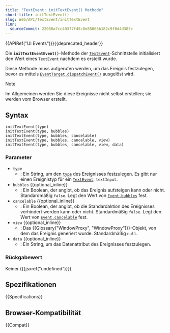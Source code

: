```yaml
---
title: "TextEvent: initTextEvent() Methode"
short-title: initTextEvent()
slug: Web/API/TextEvent/initTextEvent
l10n:
  sourceCommit: 22080a7cc403f7f45c8e85065b182c9f0d4d383c
---
```


{{APIRef("UI Events")}}{{deprecated_header}}

Die **`initTextEventEvent()`**-Methode der [`TextEvent`](/de/docs/Web/API/TextEvent)-Schnittstelle initialisiert den Wert eines `TextEvent` nachdem es erstellt wurde.

Diese Methode muss aufgerufen werden, um das Ereignis festzulegen, bevor es mittels [`EventTarget.dispatchEvent()`](/de/docs/Web/API/EventTarget/dispatchEvent) ausgelöst wird.

> [!NOTE]
> Im Allgemeinen werden Sie diese Ereignisse nicht selbst erstellen; sie werden vom Browser erstellt.

## Syntax

```js-nolint
initTextEvent(type)
initTextEvent(type, bubbles)
initTextEvent(type, bubbles, cancelable)
initTextEvent(type, bubbles, cancelable, view)
initTextEvent(type, bubbles, cancelable, view, data)
```

### Parameter

- `type`
  - : Ein String, um den [`type`](/de/docs/Web/API/Event/type) des Ereignisses festzulegen.
    Es gibt nur einen Ereignistyp für ein [`TextEvent`](/de/docs/Web/API/TextEvent): `textInput`.
- `bubbles` {{optional_inline}}
  - : Ein Boolean, der angibt, ob das Ereignis aufsteigen kann oder nicht. Standardmäßig `false`. Legt den Wert von [`Event.bubbles`](/de/docs/Web/API/Event/bubbles) fest.
- `cancelable` {{optional_inline}}
  - : Ein Boolean, der angibt, ob die Standardaktion des Ereignisses verhindert werden kann oder nicht. Standardmäßig `false`. Legt den Wert von [`Event.cancelable`](/de/docs/Web/API/Event/cancelable) fest.
- `view` {{optional_inline}}
  - : Das {{Glossary("WindowProxy", "WindowProxy")}}-Objekt, von dem das Ereignis generiert wurde. Standardmäßig `null`.
- `data` {{optional_inline}}
  - : Ein String, um das Datenattribut des Ereignisses festzulegen.

### Rückgabewert

Keiner ({{jsxref("undefined")}}).

## Spezifikationen

{{Specifications}}

## Browser-Kompatibilität

{{Compat}}

